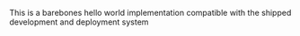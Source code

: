 This is a barebones hello world implementation compatible with the shipped development and deployment system
